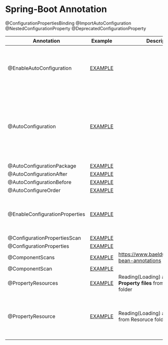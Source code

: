 # Spring-Boot Annotation

@ConfigurationPropertiesBinding
@ImportAutoConfiguration
@NestedConfigurationProperty
@DeprecatedConfigurationProperty


| Annotation                                                         | Example                                                                                                                             | Description                                                         | Reference link                                                                                                                                                                                                                                                                                                                               |
|--------------------------------------------------------------------|-------------------------------------------------------------------------------------------------------------------------------------|---------------------------------------------------------------------|----------------------------------------------------------------------------------------------------------------------------------------------------------------------------------------------------------------------------------------------------------------------------------------------------------------------------------------------|
| @EnableAutoConfiguration | [EXAMPLE](./external-jar-boot2/src/main/resources/META-INF/spring.factories)                                                        |                                                                     | **SPRING BOOT 2 AUTO-CONFIGURATION** <br><br> https://docs.spring.io/spring-boot/docs/2.1.13.RELEASE/reference/html/boot-features-developing-auto-configuration.html <br><br> **[Official refernce link](./doc/README_2.6.15.md)**                                                                                                             |
| @AutoConfiguration | [EXAMPLE](./external-jar-boot3/src/main/resources/META-INF/spring/org.springframework.boot.autoconfigure.AutoConfiguration.imports) |                                                                     | **SPRING BOOT 3 AUTO-CONFIGURATION** <br><br> https://github.com/spring-projects/spring-boot/wiki/Spring-Boot-2.7-Release-Notes#changes-to-auto-configuration <br><br> https://github.com/spring-projects/spring-boot/wiki/Spring-Boot-3.0-Migration-Guide#auto-configuration-files <br><br> **[Official refernce link](./doc/README_2.7.0.md)** |
| @AutoConfigurationPackage | [EXAMPLE](./)                                                                                                                       |                                                                     |                                                                                                                                                                                                                                                                                                                                              |
| @AutoConfigurationAfter | [EXAMPLE](./)                                                                                                                       |                                                                     |                                                                                                                                                                                                                                                                                                                                              |
| @AutoConfigurationBefore | [EXAMPLE](./)                                                                                                                       |                                                                     |                                                                                                                                                                                                                                                                                                                                              |
| @AutoConfigureOrder | [EXAMPLE](./)                                                                                                                       |                                                                     |                                                                                                                                                                                                                                                                                                                                              |
| @EnableConfigurationProperties | [EXAMPLE](./@EnableConfigurationProperties/src/main/java/com/ilan/MainApplication.java)                                             |                                                                     | https://stackoverflow.com/questions/49880453/what-difference-does-enableconfigurationproperties-make-if-a-bean-is-already-an <br> <br> https://www.baeldung.com/spring-enable-config-properties                                                                                                                                              |
| @ConfigurationPropertiesScan | [EXAMPLE](./@EnableConfigurationProperties/src/main/java/com/ilan/MainApplication.java)                                             |                                                                     |                                                                                                                                                                                                                                                                                                                                              |
| @ConfigurationProperties | [EXAMPLE](./@EnableConfigurationProperties/src/main/java/com/ilan/config/YamlConfig.java)                                           |                                                                     |                                                                                                                                                                                                                                                                                                                                              |
| @ComponentScans | [EXAMPLE](./external-jar-boot3/src/main/java/org/jpmc/externaljarboot3/ExternalJarBoot3Application.java)                            | https://www.baeldung.com/spring-bean-annotations                                                                    ||
| @ComponentScan | [EXAMPLE](./external-jar-boot2/src/main/java/org/jpmc/externaljarboot2/ExternalJarBoot2Application.java)                            |                                                                     |                                                                                                                                                                                                                                                                                                                                              |
| @PropertyResources | [EXAMPLE](./external-jar-boot2/src/main/java/net/tcs/config/TestPropertyResource.java)                                              | Reading(Loading) a group of **Property files** from Resoruce folder ||
| @PropertyResource | [EXAMPLE](./external-jar-boot3/src/main/java/net/tcs/config/TestPropertyResource.java)                                              | Reading(Loading) a **Property file** from Resoruce folder           | https://www.baeldung.com/properties-with-spring <br><br> https://mkyong.com/spring/spring-propertysources-example/ <br><br>	https://www.javaguides.net/2018/09/spring-propertysource-annotation-with-example.html                                                                                                                            |

